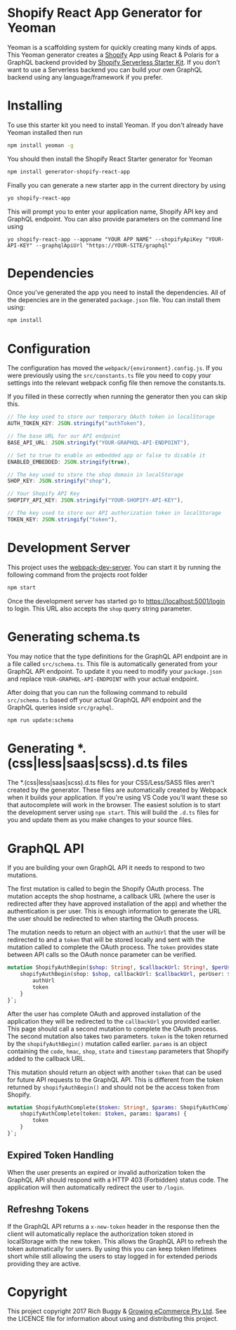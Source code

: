 # Shopify React App Generator for Yeoman
Yeoman is a scaffolding system for quickly creating many kinds of apps. This Yeoman generator creates a [Shopify](https://www.shopify.com/?ref=growingecommerce) App using React & Polaris for a GraphQL backend provided by [Shopify Serverless Starter Kit](https://github.com/buggy/shopify-serverless-starter). If you don't want to use a Serverless backend you can build your own GraphQL backend using any language/framework if you prefer.

# Installing
To use this starter kit you need to install Yeoman. If you don't already have Yeoman installed then run

```sh
npm install yeoman -g
```

You should then install the Shopify React Starter generator for Yeoman

```sh
npm install generator-shopify-react-app
```

Finally you can generate a new starter app in the current directory by using

```sh
yo shopify-react-app
```

This will prompt you to enter your application name, Shopify API key and GraphQL endpoint. You can also provide parameters on the command line using

```ssh
yo shopify-react-app --appname "YOUR APP NAME" --shopifyApiKey "YOUR-API-KEY" --graphqlApiUrl "https://YOUR-SITE/graphql"
```

# Dependencies
Once you've generated the app you need to install the dependencies. All of the depencies are in the generated `package.json` file. You can install them using:

```sh
npm install
```

# Configuration
The configuration has moved the `webpack/{environment}.config.js`. If you were previously using the `src/constants.ts` file you need to copy your settings into the relevant webpack config file then remove the constants.ts.

If you filled in these correctly when running the generator then you can skip this.

```typescript
// The key used to store our temporary OAuth token in localStorage
AUTH_TOKEN_KEY: JSON.stringify("authToken"),

// The base URL for our API endpoint
BASE_API_URL: JSON.stringify("YOUR-GRAPHQL-API-ENDPOINT"),

// Set to true to enable an embedded app or false to disable it
ENABLED_EMBEDDED: JSON.stringify(true),

// The key used to store the shop domain in localStorage
SHOP_KEY: JSON.stringify("shop"),

// Your Shopify API Key
SHOPIFY_API_KEY: JSON.stringify("YOUR-SHOPIFY-API-KEY"),

// The key used to store our API authorization token in localStorage
TOKEN_KEY: JSON.stringify("token"),
```

# Development Server
This project uses the [webpack-dev-server](https://webpack.github.io/docs/webpack-dev-server.html). You can start it by running the following command from the projects root folder

```sh
npm start
```

Once the development server has started go to [https://localhost:5001/login](https://localhost:5001/login) to login. This URL also accepts the `shop` query string parameter.

# Generating schema.ts
You may notice that the type definitions for the GraphQL API endpoint are in a file called `src/schema.ts`. This file is automatically generated from your GraphQL API endpoint. To update it you need to modify your `package.json` and replace `YOUR-GRAPHQL-API-ENDPOINT` with your actual endpoint.

After doing that you can run the following command to rebuild `src/schema.ts` based off your actual GraphQL API endpoint and the GraphQL queries inside `src/graphql`.

```sh
npm run update:schema
```

# Generating *.(css|less|saas|scss).d.ts files
The *.(css|less|saas|scss).d.ts files for your CSS/Less/SASS files aren't created by the generator. These files are automatically created by Webpack when it builds your application. If you're using VS Code you'll want these so that autocomplete will work in the browser. The easiest solution is to start the development server using `npm start`. This will build the `.d.ts` files for you and update them as you make changes to your source files.

# GraphQL API

If you are building your own GraphQL API it needs to respond to two mutations.

The first mutation is called to begin the Shopify OAuth process. The mutation accepts the shop hostname, a callback URL (where the user is redirected after they have approved installation of the app) and whether the authentication is per user. This is enough information to generate the URL the user should be redirected to when starting the OAuth process.

The mutation needs to return an object with an `authUrl` that the user will be redirected to and a `token` that will be stored locally and sent with the mutation called to complete the OAuth process. The `token` provides state between API calls so the OAuth nonce parameter can be verified.

```graphql
mutation ShopifyAuthBegin($shop: String!, $callbackUrl: String!, $perUser: Boolean!) {
    shopifyAuthBegin(shop: $shop, callbackUrl: $callbackUrl, perUser: $perUser) {
        authUrl
        token
    }
}`;
```

After the user has complete OAuth and approved installation of the application they will be redirected to the `callbackUrl` you provided earlier. This page should call a second mutation to complete the OAuth process. The second mutation also takes two parameters. `token` is the token returned by the `shopifyAuthBegin()` mutation called earlier. `params` is an object containing the `code`, `hmac`, `shop`, `state` and `timestamp` parameters that Shopify added to the callback URL.

This mutation should return an object with another `token` that can be used for future API requests to the GraphQL API. This is different from the token returned by `shopifyAuthBegin()` and should not be the access token from Shopify.

```graphql
mutation ShopifyAuthComplete($token: String!, $params: ShopifyAuthCompleteInput!) {
    shopifyAuthComplete(token: $token, params: $params) {
        token
    }
}`;
```

## Expired Token Handling
When the user presents an expired or invalid authorization token the GraphQL API should respond with a HTTP 403 (Forbidden) status code. The application will then automatically redirect the user to `/login`.

## Refreshng Tokens
If the GraphQL API returns a `x-new-token` header in the response then the client will automatically replace the authorization token stored in localStorage with the new token. This allows the GraphQL API to refresh the token automatically for users. By using this you can keep token lifetimes short while still allowing the users to stay logged in for extended periods providing they are active.

# Copyright
This project copyright 2017 Rich Buggy & [Growing eCommerce Pty Ltd](http://www.growingecommerce.com). See the LICENCE file for information about using and distributing this project.
